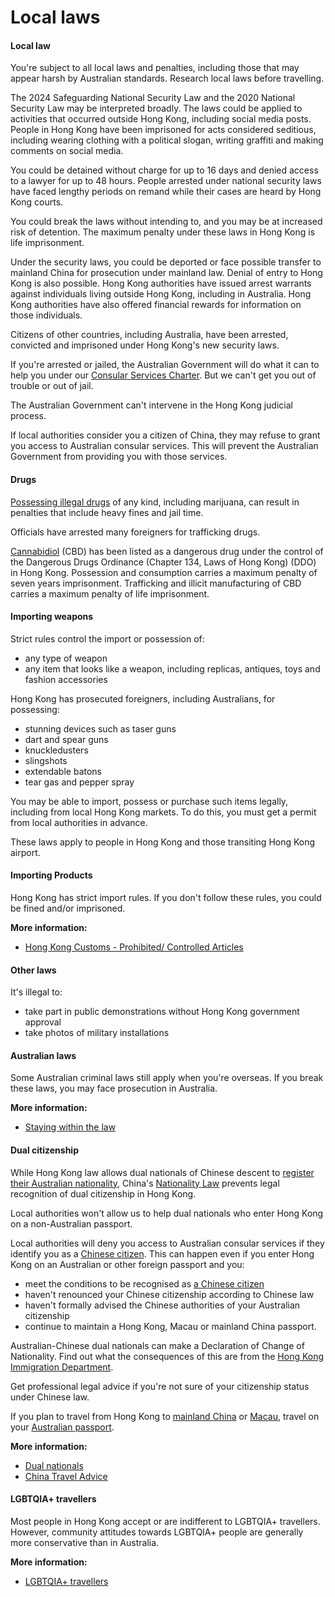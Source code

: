 # Local laws

#### Local law

You're subject to all local laws and penalties, including those that may appear harsh by Australian standards. Research local laws before travelling.  
  
The 2024 Safeguarding National Security Law and the 2020 National Security Law may be interpreted broadly. The laws could be applied to activities that occurred outside Hong Kong, including social media posts. People in Hong Kong have been imprisoned for acts considered seditious, including wearing clothing with a political slogan, writing graffiti and making comments on social media.

You could be detained without charge for up to 16 days and denied access to a lawyer for up to 48 hours. People arrested under national security laws have faced lengthy periods on remand while their cases are heard by Hong Kong courts.

You could break the laws without intending to, and you may be at increased risk of detention. The maximum penalty under these laws in Hong Kong is life imprisonment.

Under the security laws, you could be deported or face possible transfer to mainland China for prosecution under mainland law. Denial of entry to Hong Kong is also possible. Hong Kong authorities have issued arrest warrants against individuals living outside Hong Kong, including in Australia. Hong Kong authorities have also offered financial rewards for information on those individuals.

Citizens of other countries, including Australia, have been arrested, convicted and imprisoned under Hong Kong's new security laws.

If you're arrested or jailed, the Australian Government will do what it can to help you under our [Consular Services Charter](https://www.smartraveller.gov.au/node/46). But we can't get you out of trouble or out of jail.

The Australian Government can't intervene in the Hong Kong judicial process.

If local authorities consider you a citizen of China, they may refuse to grant you access to Australian consular services. This will prevent the Australian Government from providing you with those services.

#### Drugs

[Possessing illegal drugs](/node/103) of any kind, including marijuana, can result in penalties that include heavy fines and jail time.

Officials have arrested many foreigners for trafficking drugs.

[Cannabidiol](https://www.nd.gov.hk/en/CBD.html) (CBD) has been listed as a dangerous drug under the control of the Dangerous Drugs Ordinance (Chapter 134, Laws of Hong Kong) (DDO) in Hong Kong. Possession and consumption carries a maximum penalty of seven years imprisonment. Trafficking and illicit manufacturing of CBD carries a maximum penalty of life imprisonment.

#### Importing weapons

Strict rules control the import or possession of:

* any type of weapon
* any item that looks like a weapon, including replicas, antiques, toys and fashion accessories

Hong Kong has prosecuted foreigners, including Australians, for possessing:

* stunning devices such as taser guns
* dart and spear guns
* knuckledusters
* slingshots
* extendable batons
* tear gas and pepper spray

You may be able to import, possess or purchase such items legally, including from local Hong Kong markets. To do this, you must get a permit from local authorities in advance.

These laws apply to people in Hong Kong and those transiting Hong Kong airport.

#### Importing Products

Hong Kong has strict import rules. If you don't follow these rules, you could be fined and/or imprisoned.

**More information:**

* [Hong Kong Customs - Prohibited/ Controlled Articles](https://www.customs.gov.hk/en/service-enforcement-information/passenger-clearance/prohibited-controlled-items/index.html)

#### Other laws

It's illegal to:

* take part in public demonstrations without Hong Kong government approval
* take photos of military installations

#### Australian laws

Some Australian criminal laws still apply when you're overseas. If you break these laws, you may face prosecution in Australia.

**More information:**

* [Staying within the law](/node/350)

#### Dual citizenship

While Hong Kong law allows dual nationals of Chinese descent to [register their Australian nationality](https://www.immd.gov.hk/eng/services/chinese_nationality/Declaration_of_Change_of_Nationality.html), China's [Nationality Law](https://www.immd.gov.hk/eng/residents/immigration/chinese/law.html) prevents legal recognition of dual citizenship in Hong Kong.

Local authorities won't allow us to help dual nationals who enter Hong Kong on a non-Australian passport.

Local authorities will deny you access to Australian consular services if they identify you as a [Chinese citizen](https://www.immd.gov.hk/eng/residents/immigration/chinese/law.html). This can happen even if you enter Hong Kong on an Australian or other foreign passport and you:

* meet the conditions to be recognised as [a Chinese citizen](https://www.immd.gov.hk/eng/residents/immigration/chinese/law.html)
* haven't renounced your Chinese citizenship according to Chinese law
* haven't formally advised the Chinese authorities of your Australian citizenship
* continue to maintain a Hong Kong, Macau or mainland China passport.

Australian-Chinese dual nationals can make a Declaration of Change of Nationality. Find out what the consequences of this are from the [Hong Kong Immigration Department](https://www.immd.gov.hk/eng/services/chinese_nationality/Declaration_of_Change_of_Nationality.html).

Get professional legal advice if you're not sure of your citizenship status under Chinese law.

If you plan to travel from Hong Kong to [mainland China](https://www.smartraveller.gov.au/destinations/asia/china?) or [Macau](https://www.smartraveller.gov.au/destinations/asia/macau), travel on your [Australian passport](https://www.smartraveller.gov.au/consular-services/passport-services).  
  
**More information:**

* [Dual nationals](/node/65)
* [China Travel Advice](/node/277)

#### LGBTQIA+ travellers

Most people in Hong Kong accept or are indifferent to LGBTQIA+ travellers. However, community attitudes towards LGBTQIA+ people are generally more conservative than in Australia.

**More information:**

* [LGBTQIA+ travellers](/node/349)